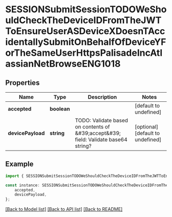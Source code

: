 # SESSIONSubmitSessionTODOWeShouldCheckTheDeviceIDFromTheJWTToEnsureUserASDeviceXDoesnTAccidentallySubmitOnBehalfOfDeviceYForTheSameUserHttpsPalisadeIncAtlassianNetBrowseENG1018


## Properties

Name | Type | Description | Notes
------------ | ------------- | ------------- | -------------
**accepted** | **boolean** |  | [default to undefined]
**devicePayload** | **string** | TODO: Validate based on contents of \&#39;accept\&#39; field: Validate base64 string? | [optional] [default to undefined]

## Example

```typescript
import { SESSIONSubmitSessionTODOWeShouldCheckTheDeviceIDFromTheJWTToEnsureUserASDeviceXDoesnTAccidentallySubmitOnBehalfOfDeviceYForTheSameUserHttpsPalisadeIncAtlassianNetBrowseENG1018 } from '@palisade-inc/typescript-sdk';

const instance: SESSIONSubmitSessionTODOWeShouldCheckTheDeviceIDFromTheJWTToEnsureUserASDeviceXDoesnTAccidentallySubmitOnBehalfOfDeviceYForTheSameUserHttpsPalisadeIncAtlassianNetBrowseENG1018 = {
    accepted,
    devicePayload,
};
```

[[Back to Model list]](../README.md#documentation-for-models) [[Back to API list]](../README.md#documentation-for-api-endpoints) [[Back to README]](../README.md)
